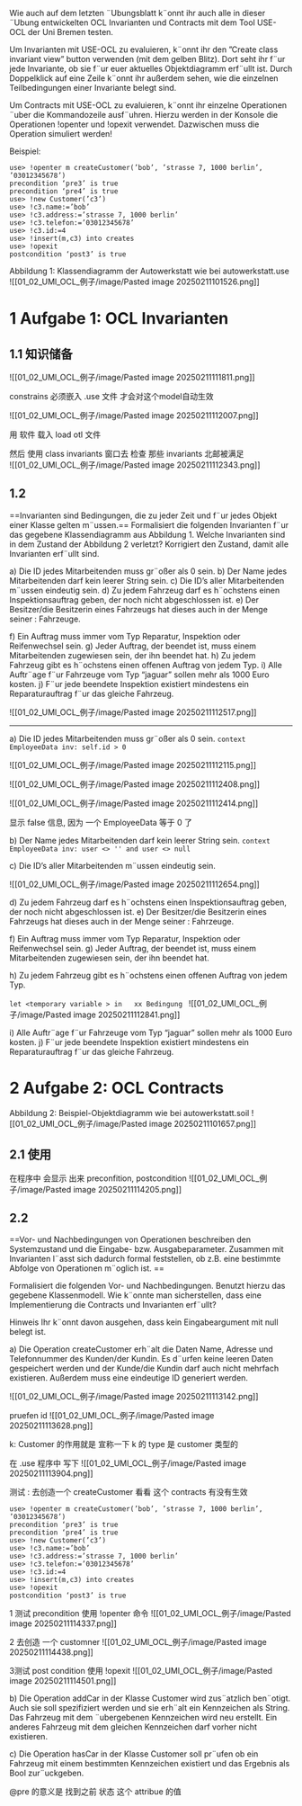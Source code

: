 
Wie auch auf dem letzten ¨Ubungsblatt k¨onnt ihr auch alle in dieser ¨Ubung entwickelten OCL Invarianten und Contracts mit dem Tool USE-OCL der Uni Bremen testen.

Um Invarianten mit USE-OCL zu evaluieren, k¨onnt ihr den ”Create class invariant view” button verwenden (mit dem gelben Blitz). Dort seht ihr f¨ur jede Invariante, ob sie f¨ur euer aktuelles Objektdiagramm erf¨ullt ist. Durch Doppelklick auf eine Zeile k¨onnt ihr außerdem sehen, wie die einzelnen Teilbedingungen einer Invariante belegt sind.

Um Contracts mit USE-OCL zu evaluieren, k¨onnt ihr einzelne Operationen ¨uber die Kommandozeile ausf¨uhren. Hierzu werden in der Konsole die Operationen !openter und !opexit verwendet. Dazwischen muss die Operation simuliert werden!

Beispiel:
```
use> !openter m createCustomer(’bob’, ’strasse 7, 1000 berlin’, ’03012345678’)
precondition ‘pre3’ is true
precondition ‘pre4’ is true
use> !new Customer(’c3’)
use> !c3.name:=’bob’
use> !c3.address:=’strasse 7, 1000 berlin’
use> !c3.telefon:=’03012345678’
use> !c3.id:=4
use> !insert(m,c3) into creates
use> !opexit
postcondition ‘post3’ is true
```



Abbildung 1: Klassendiagramm der Autowerkstatt wie bei autowerkstatt.use
![[01_02_UMl_OCL_例子/image/Pasted image 20250211101526.png]]

# 1 Aufgabe 1: OCL Invarianten

## 1.1 知识储备 

![[01_02_UMl_OCL_例子/image/Pasted image 20250211111811.png]]

constrains 必须嵌入 .use 文件 才会对这个model自动生效 

![[01_02_UMl_OCL_例子/image/Pasted image 20250211112007.png]]


用 软件 载入 load otl 文件 

然后 使用 class invariants 窗口去 检查 那些 invariants 北邮被满足  
![[01_02_UMl_OCL_例子/image/Pasted image 20250211112343.png]]
## 1.2 

==Invarianten sind Bedingungen, die zu jeder Zeit und f¨ur jedes Objekt einer Klasse gelten m¨ussen.== Formalisiert die folgenden Invarianten f¨ur das gegebene Klassendiagramm aus Abbildung 1. Welche Invarianten sind in dem Zustand der Abbildung 2 verletzt? Korrigiert den Zustand, damit alle Invarianten erf¨ullt sind.

a) Die ID jedes Mitarbeitenden muss gr¨oßer als 0 sein. 
b) Der Name jedes Mitarbeitenden darf kein leerer String sein. 
c) Die ID’s aller Mitarbeitenden m¨ussen eindeutig sein. 
d) Zu jedem Fahrzeug darf es h¨ochstens einen Inspektionsauftrag geben, der noch nicht abgeschlossen ist.
e) Der Besitzer/die Besitzerin eines Fahrzeugs hat dieses auch in der Menge seiner : Fahrzeuge.

f) Ein Auftrag muss immer vom Typ Reparatur, Inspektion oder Reifenwechsel sein. 
g) Jeder Auftrag, der beendet ist, muss einem Mitarbeitenden zugewiesen sein, der ihn beendet hat.
h) Zu jedem Fahrzeug gibt es h¨ochstens einen offenen Auftrag von jedem Typ. 
i) Alle Auftr¨age f¨ur Fahrzeuge vom Typ “jaguar” sollen mehr als 1000 Euro kosten. 
j) F¨ur jede beendete Inspektion existiert mindestens ein Reparaturauftrag f¨ur das gleiche Fahrzeug.

![[01_02_UMl_OCL_例子/image/Pasted image 20250211112517.png]]



---


a) Die ID jedes Mitarbeitenden muss gr¨oßer als 0 sein. 
`context EmployeeData inv: self.id > 0 `

![[01_02_UMl_OCL_例子/image/Pasted image 20250211112115.png]]

![[01_02_UMl_OCL_例子/image/Pasted image 20250211112408.png]]

![[01_02_UMl_OCL_例子/image/Pasted image 20250211112414.png]]

显示 false 信息, 因为 一个    EmployeeData 等于 0 了 


b) Der Name jedes Mitarbeitenden darf kein leerer String sein. 
`context EmployeeData inv: user <> '' and user <> null  `

c) Die ID’s aller Mitarbeitenden m¨ussen eindeutig sein. 

![[01_02_UMl_OCL_例子/image/Pasted image 20250211112654.png]]


d) Zu jedem Fahrzeug darf es h¨ochstens einen Inspektionsauftrag geben, der noch nicht abgeschlossen ist.
e) Der Besitzer/die Besitzerin eines Fahrzeugs hat dieses auch in der Menge seiner : Fahrzeuge.

f) Ein Auftrag muss immer vom Typ Reparatur, Inspektion oder Reifenwechsel sein. 
g) Jeder Auftrag, der beendet ist, muss einem Mitarbeitenden zugewiesen sein, der ihn beendet hat.

h) Zu jedem Fahrzeug gibt es h¨ochstens einen offenen Auftrag von jedem Typ. 

`let <temporary variable > in   xx Bedingung `
![[01_02_UMl_OCL_例子/image/Pasted image 20250211112841.png]]



i) Alle Auftr¨age f¨ur Fahrzeuge vom Typ “jaguar” sollen mehr als 1000 Euro kosten. 
j) F¨ur jede beendete Inspektion existiert mindestens ein Reparaturauftrag f¨ur das gleiche Fahrzeug.

# 2 Aufgabe 2: OCL Contracts

Abbildung 2: Beispiel-Objektdiagramm wie bei autowerkstatt.soil
![[01_02_UMl_OCL_例子/image/Pasted image 20250211101657.png]]

## 2.1 使用

在程序中 
会显示 出来 preconfition, postcondition 
![[01_02_UMl_OCL_例子/image/Pasted image 20250211114205.png]]

## 2.2 ##

==Vor- und Nachbedingungen von Operationen beschreiben den Systemzustand und die Eingabe- bzw. Ausgabeparameter. Zusammen mit Invarianten l¨asst sich dadurch formal feststellen, ob z.B. eine bestimmte Abfolge von Operationen m¨oglich ist. ==

Formalisiert die folgenden Vor- und Nachbedingungen. Benutzt hierzu das gegebene Klassenmodell. Wie k¨onnte man sicherstellen, dass eine Implementierung die Contracts und Invarianten erf¨ullt?

Hinweis
Ihr k¨onnt davon ausgehen, dass kein Eingabeargument mit null belegt ist.

a) Die Operation createCustomer erh¨alt die Daten Name, Adresse und Telefonnummer des Kunden/der Kundin. Es d¨urfen keine leeren Daten gespeichert werden und der Kunde/die Kundin darf auch nicht mehrfach existieren. Außerdem muss eine eindeutige ID generiert werden.

![[01_02_UMl_OCL_例子/image/Pasted image 20250211113142.png]]

pruefen id 
![[01_02_UMl_OCL_例子/image/Pasted image 20250211113628.png]]


k: Customer 的作用就是  宣称一下 k 的 type 是 customer 类型的 


在 .use 程序中 写下 
![[01_02_UMl_OCL_例子/image/Pasted image 20250211113904.png]]


测试 : 去创造一个 createCustomer 看看 这个 contracts 有没有生效 

```
use> !openter m createCustomer(’bob’, ’strasse 7, 1000 berlin’, ’03012345678’)
precondition ‘pre3’ is true
precondition ‘pre4’ is true
use> !new Customer(’c3’)
use> !c3.name:=’bob’
use> !c3.address:=’strasse 7, 1000 berlin’
use> !c3.telefon:=’03012345678’
use> !c3.id:=4
use> !insert(m,c3) into creates
use> !opexit
postcondition ‘post3’ is true
```

1 测试  precondition 
使用 !openter 命令 
![[01_02_UMl_OCL_例子/image/Pasted image 20250211114337.png]]

2  去创造 一个 customner 
![[01_02_UMl_OCL_例子/image/Pasted image 20250211114438.png]]

3测试 post condition 
使用 !opexit
![[01_02_UMl_OCL_例子/image/Pasted image 20250211114501.png]]


b) Die Operation addCar in der Klasse Customer wird zus¨atzlich ben¨otigt. Auch sie soll spezifiziert werden und sie erh¨alt ein Kennzeichen als String. Das Fahrzeug mit dem ¨ubergebenen Kennzeichen wird neu erstellt. Ein anderes Fahrzeug mit dem gleichen Kennzeichen darf vorher nicht existieren.




c) Die Operation hasCar in der Klasse Customer soll pr¨ufen ob ein Fahrzeug mit einem bestimmten Kennzeichen existiert und das Ergebnis als Bool zur¨uckgeben.

@pre  的意义是 找到之前 状态 这个 attribue 的值 

